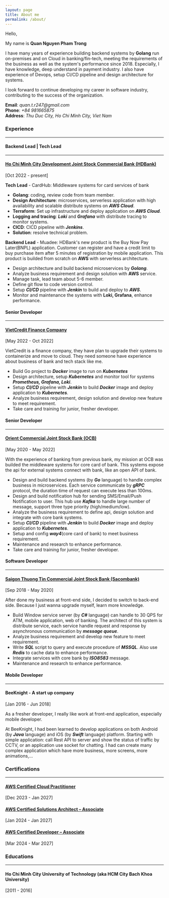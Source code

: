 ```yaml
---
layout: page
title: About me
permalink: /about/
---
```


Hello,

My name is **Quan Nguyen Pham Trong**

I have many years of experience building backend systems by **Golang** run on-premises and on Cloud in banking/fin-tech, meeting the requirements of the business as well as the system's performance since 2018. Especially, I have knowledge, deep understand in payment industry. I also have experience of Devops, setup CI/CD pipeline and design architecture for systems.

I look forward to continue developing my career in software industry, contributing to the success of the organization.

**Email**: _quan.t.r247@gmail.com_\
**Phone**: _+84 981665875_\
**Address**: _Thu Duc City, Ho Chi Minh City, Viet Nam_

### **Experience**
---

#### **Backend Lead | Tech Lead**
---
#### [Ho Chi Minh City Development Joint Stock Commercial Bank (HDBank)](https://hdbank.com.vn/)
[Oct 2022 - present]

**Tech Lead** - 
CardHub: Middleware systems for card services of bank

* **Golang**: coding, review code from team member.
* **Design Architecture**: microservices, serverless application with high availability and scalable distribute systems on _**AWS Cloud**_.
* **Terraform**: Set up infrastructure and deploy application on _**AWS Cloud**_.
* **Logging and tracing**: _**Loki**_ and _**Grafana**_ with distribute tracing to monitor systems.
* **CICD**: CICD pipeline with _**Jenkins**_.
* **Solution**: resolve technical problem. 

**Backend Lead** - 
Muadee: HDBank's new product is the Buy Now Pay Later(BNPL) application. Customer can register and have a credit limit to buy purchase item after 5 minutes of registration by mobile application. This product is builded from scratch on **AWS** with serverless architecture.

* Design architecture and build backend microservices by _**Golang**_.
* Analyze business requirement and design solution with **AWS** service.
* Manage task, lead team about 5-6 member.
* Define git flow to code version control.
* Setup _**CI/CD**_ pipeline with _**Jenkin**_ to build and deploy to _**AWS**_.
* Monitor and maintenance the systems with __**Loki, Grafana**__, enhance performance.

#### **Senior Developer**
---
#### [VietCredit Finance Company](https://www.vietcredit.vn/)
[May 2022 - Oct 2022]

VietCredit is a finance company, they have plan to upgrade their systems to containerize and move to cloud. They need someone have experience about business of bank and tech stack like me.

* Build Go project to _**Docker**_ image to run on _**Kubernetes**_
* Design architecture, setup _**Kubernetes**_ and monitor tool for systems _**Prometheus, Grafana, Loki**_.
* Setup _**CI/CD**_ pipeline with _**Jenkin**_ to build _**Docker**_ image and deploy application to _**Kubernetes**_.
* Analyze business requirement, design solution and develop new feature to meet requirement.
* Take care and training for junior, fresher developer.

#### **Senior Developer**
---
#### [Orient Commercial Joint Stock Bank (OCB)](https://go.ocb.com.vn/)
[May 2020 - May 2022]

With the experience of banking from previous bank, my mission at OCB was builded the middleware systems for core card of bank. This systems expose the api for external systems connect with bank, like an open API of bank.

* Design and build backend systems (by _**Go**_ language) to handle complex business in microservices. Each service communicate by _**gRPC**_ protocol, the duration time of request can execute less than 100ms.
* Design and build notification hub for sending SMS/Email/Push Notification to user. This hub use _**Kafka**_ to handle large number of message, support three type priority (high/medium/low).
* Analyze the business requirement to define api, design solution and integrate with core bank systems.
* Setup _**CI/CD**_ pipeline with _**Jenkin**_ to build _**Docker**_ image and deploy application to _**Kubernetes**_.
* Setup and config _**way4**_(core card of bank) to meet business requirement.
* Maintenance and research to enhance performance.
* Take care and training for junior, fresher developer.

#### **Software Developer**
---
#### [Saigon Thuong Tin Commercial Joint Stock Bank (Sacombank)](https://wwww.sacombank.com.vn) 
[Sep 2018 - May 2020]

After done my business at front-end side, I decided to switch to back-end side. Because I just wanna upgrade myself, learn more knowledge.

* Build Window service server (by _**C#**_ language) can handle to 30 QPS for ATM, mobile application, web of banking. The architect of this system is distribute service, each service handle request and response by asynchronous communication by _**message queue**_.
* Analyze business requirement and develop new feature to meet requirement.
* Write _**SQL**_ script to query and execute procedure of _**MSSQL**_. Also use _**Redis**_ to cache data to enhance performance.
* Integrate services with core bank by _**ISO8583**_ message.
* Maintenance and research to enhance performance.

#### **Mobile Developer**
---
#### BeeKnight - A start up company
[Jan 2016 - Jun 2018]

As a fresher developer, I really like work at front-end application, especially mobile developer.

At BeeKnight, I had been learned to develop applications on both Android (by _**Java**_ language) and iOS (by _**Swift**_ language) platform. Starting with simple application: call Rest API to server and show the status of traffic by CCTV, or an application use socket for chatting. I had can create many complex application which have more business, more screens, more animations,...

### **Certifications**
---

#### [AWS Certified Cloud Practitioner](https://www.credly.com/badges/eb82b676-e80c-4e6f-8805-42d40021aa7d/linked_in_profile)
[Dec 2023 - Jan 2027]

#### [AWS Certified Solutions Architect – Associate](https://www.credly.com/badges/bbcc2729-6b7c-4124-8336-da2433ebcd4c/linked_in_profile)
[Jan 2024 - Jan 2027]

#### [AWS Certified Developer – Associate](https://www.credly.com/badges/92fa19b8-f2c0-4c2a-8158-d3c8eb687c7b/linked_in_profile)
[Mar 2024 - Mar 2027]

### **Educations**
---

#### Ho Chi Minh City University of Technology (aka HCM City Bach Khoa University)
[2011 - 2016]

